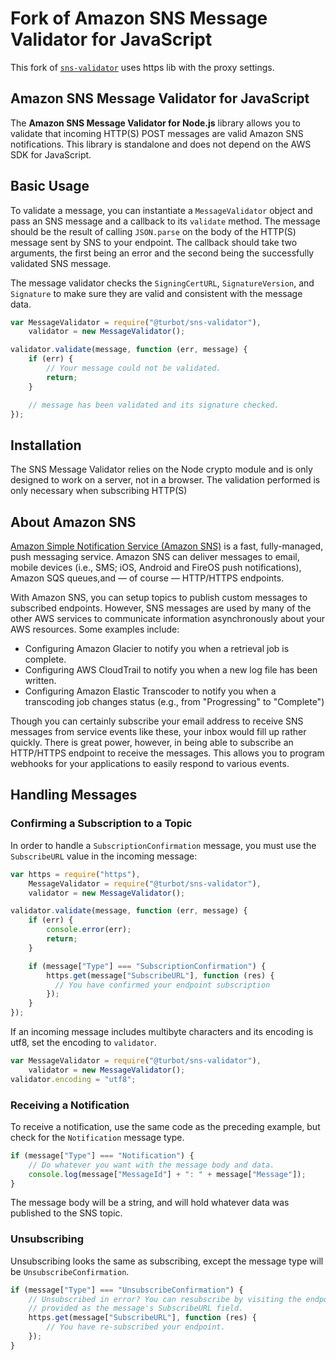 # Fork of Amazon SNS Message Validator for JavaScript

This fork of [`sns-validator`](https://www.npmjs.com/package/sns-validator) uses https lib with the proxy settings.

## Amazon SNS Message Validator for JavaScript

The **Amazon SNS Message Validator for Node.js** library allows you to validate
that incoming HTTP(S) POST messages are valid Amazon SNS notifications. This
library is standalone and does not depend on the AWS SDK for JavaScript.

## Basic Usage

To validate a message, you can instantiate a `MessageValidator` object and pass
an SNS message and a callback to its `validate` method. The message should be
the result of calling `JSON.parse` on the body of the HTTP(S) message sent by
SNS to your endpoint. The callback should take two arguments, the first being
an error and the second being the successfully validated SNS message.

The message validator checks the `SigningCertURL`, `SignatureVersion`, and
`Signature` to make sure they are valid and consistent with the message data.

```javascript
var MessageValidator = require("@turbot/sns-validator"),
    validator = new MessageValidator();

validator.validate(message, function (err, message) {
    if (err) {
        // Your message could not be validated.
        return;
    }

    // message has been validated and its signature checked.
});
```

## Installation

The SNS Message Validator relies on the Node crypto module and is only designed
to work on a server, not in a browser. The validation performed is only
necessary when subscribing HTTP(S)

## About Amazon SNS

[Amazon Simple Notification Service (Amazon SNS)][sns] is a fast, fully-managed,
push messaging service. Amazon SNS can deliver messages to email, mobile devices
(i.e., SMS; iOS, Android and FireOS push notifications), Amazon SQS queues,and
— of course — HTTP/HTTPS endpoints.

With Amazon SNS, you can setup topics to publish custom messages to subscribed
endpoints. However, SNS messages are used by many of the other AWS services to
communicate information asynchronously about your AWS resources. Some examples
include:

- Configuring Amazon Glacier to notify you when a retrieval job is complete.
- Configuring AWS CloudTrail to notify you when a new log file has been written.
- Configuring Amazon Elastic Transcoder to notify you when a transcoding job
  changes status (e.g., from "Progressing" to "Complete")

Though you can certainly subscribe your email address to receive SNS messages
from service events like these, your inbox would fill up rather quickly. There
is great power, however, in being able to subscribe an HTTP/HTTPS endpoint to
receive the messages. This allows you to program webhooks for your applications
to easily respond to various events.

## Handling Messages

### Confirming a Subscription to a Topic

In order to handle a `SubscriptionConfirmation` message, you must use the
`SubscribeURL` value in the incoming message:

```javascript
var https = require("https"),
    MessageValidator = require("@turbot/sns-validator"),
    validator = new MessageValidator();

validator.validate(message, function (err, message) {
    if (err) {
        console.error(err);
        return;
    }

    if (message["Type"] === "SubscriptionConfirmation") {
        https.get(message["SubscribeURL"], function (res) {
          // You have confirmed your endpoint subscription
        });
    }
});
```

If an incoming message includes multibyte characters and its encoding is utf8,
set the encoding to `validator`.

```javascript
var MessageValidator = require("@turbot/sns-validator"),
    validator = new MessageValidator();
validator.encoding = "utf8";
```

### Receiving a Notification

To receive a notification, use the same code as the preceding example, but
check for the `Notification` message type.

```javascript
if (message["Type"] === "Notification") {
    // Do whatever you want with the message body and data.
    console.log(message["MessageId"] + ": " + message["Message"]);
}
```

The message body will be a string, and will hold whatever data was published
to the SNS topic.

### Unsubscribing

Unsubscribing looks the same as subscribing, except the message type will be
`UnsubscribeConfirmation`.

```javascript
if (message["Type"] === "UnsubscribeConfirmation") {
    // Unsubscribed in error? You can resubscribe by visiting the endpoint
    // provided as the message's SubscribeURL field.
    https.get(message["SubscribeURL"], function (res) {
        // You have re-subscribed your endpoint.
    });
}
```

[sns]: http://aws.amazon.com/sns/
[AWS SDK for JavaScript]: https://github.com/aws/aws-sdk-js
